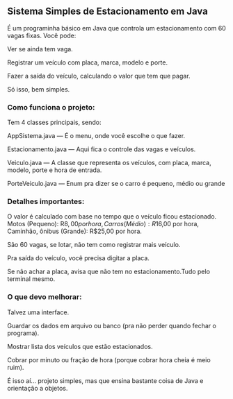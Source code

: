 ## Sistema Simples de Estacionamento em Java

É um programinha básico em Java que controla um estacionamento com 60 vagas fixas. Você pode:

Ver se ainda tem vaga.

Registrar um veículo com placa, marca, modelo e porte.

Fazer a saída do veículo, calculando o valor que tem que pagar.

Só isso, bem simples.

### Como funciona o projeto:
Tem 4 classes principais, sendo: 

AppSistema.java — É o menu, onde você escolhe o que fazer.

Estacionamento.java — Aqui fica o controle das vagas e veículos.

Veiculo.java — A classe que representa os veículos, com placa, marca, modelo, porte e hora de entrada.

PorteVeiculo.java — Enum pra dizer se o carro é pequeno, médio ou grande

### Detalhes importantes:

O valor é calculado com base no tempo que o veículo ficou estacionado.
Motos (Pequeno): R$8,00 por hora, Carros (Médio): R$16,00 por hora, Caminhão, ônibus (Grande): R$25,00 por hora.

São 60 vagas, se lotar, não tem como registrar mais veículo.

Pra saída do veículo, você precisa digitar a placa.

Se não achar a placa, avisa que não tem no estacionamento.Tudo pelo terminal mesmo.

### O que devo melhorar: 

Talvez uma interface.

Guardar os dados em arquivo ou banco (pra não perder quando fechar o programa).

Mostrar lista dos veículos que estão estacionados.

Cobrar por minuto ou fração de hora (porque cobrar hora cheia é meio ruim).

É isso aí... projeto simples, mas que ensina bastante coisa de Java e orientação a objetos. 
